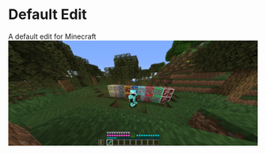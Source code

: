 # Default Edit
A default edit for Minecraft
![Screenshot](https://github.com/bpweber/Default-Edit/blob/main/2020-10-16_16.19.14.png)
